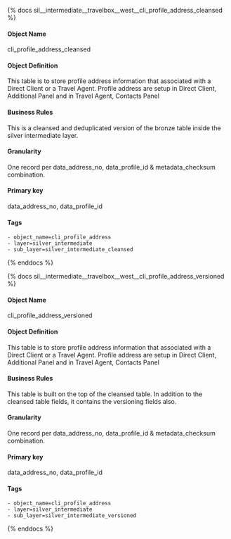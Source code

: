 {% docs sil__intermediate__travelbox__west__cli_profile_address_cleansed %}

#### Object Name
cli_profile_address_cleansed

#### Object Definition
This table is to store profile address information that associated with a Direct Client or a Travel Agent.
Profile address are setup in Direct Client, Additional Panel and in Travel Agent, Contacts Panel

#### Business Rules
This is a cleansed and deduplicated version of the bronze table inside the silver intermediate layer.

#### Granularity
One record per data_address_no, data_profile_id & metadata_checksum combination.

#### Primary key
data_address_no, data_profile_id

#### Tags
    - object_name=cli_profile_address
    - layer=silver_intermediate
    - sub_layer=silver_intermediate_cleansed

{% enddocs %}

{% docs sil__intermediate__travelbox__west__cli_profile_address_versioned %}

#### Object Name
cli_profile_address_versioned

#### Object Definition
This table is to store profile address information that associated with a Direct Client or a Travel Agent.
Profile address are setup in Direct Client, Additional Panel and in Travel Agent, Contacts Panel

#### Business Rules
This table is built on the top of the cleansed table. In addition to the cleansed table fields, it contains the versioning fields also.

#### Granularity
One record per data_address_no, data_profile_id & metadata_checksum combination.

#### Primary key
data_address_no, data_profile_id

#### Tags
    - object_name=cli_profile_address
    - layer=silver_intermediate
    - sub_layer=silver_intermediate_versioned

{% enddocs %}